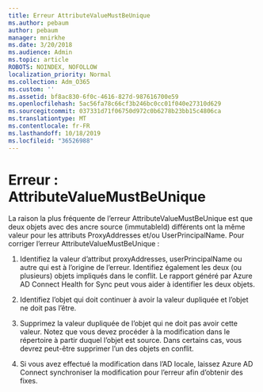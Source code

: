 ```yaml
---
title: Erreur AttributeValueMustBeUnique
ms.author: pebaum
author: pebaum
manager: mnirkhe
ms.date: 3/20/2018
ms.audience: Admin
ms.topic: article
ROBOTS: NOINDEX, NOFOLLOW
localization_priority: Normal
ms.collection: Adm_O365
ms.custom: ''
ms.assetid: bf8ac830-6f0c-4616-827d-987616700e59
ms.openlocfilehash: 5ac56fa78c66cf3b246bc0cc01f040e27310d629
ms.sourcegitcommit: 037331d71f06750d972c0b6278b23bb15c4806ca
ms.translationtype: MT
ms.contentlocale: fr-FR
ms.lasthandoff: 10/18/2019
ms.locfileid: "36526988"
---
```

# <a name="error-attributevaluemustbeunique"></a>Erreur : AttributeValueMustBeUnique

La raison la plus fréquente de l’erreur AttributeValueMustBeUnique est que deux objets avec des ancre source (immutableId) différents ont la même valeur pour les attributs ProxyAddresses et/ou UserPrincipalName. Pour corriger l’erreur AttributeValueMustBeUnique :
  
1. Identifiez la valeur d’attribut proxyAddresses, userPrincipalName ou autre qui est à l’origine de l’erreur. Identifiez également les deux (ou plusieurs) objets impliqués dans le conflit. Le rapport généré par Azure AD Connect Health for Sync peut vous aider à identifier les deux objets.
    
2. Identifiez l’objet qui doit continuer à avoir la valeur dupliquée et l’objet ne doit pas l’être.
    
3. Supprimez la valeur dupliquée de l’objet qui ne doit pas avoir cette valeur. Notez que vous devez procéder à la modification dans le répertoire à partir duquel l’objet est source. Dans certains cas, vous devrez peut-être supprimer l’un des objets en conflit.
    
4. Si vous avez effectué la modification dans l’AD locale, laissez Azure AD Connect synchroniser la modification pour l’erreur afin d’obtenir des fixes.
    

